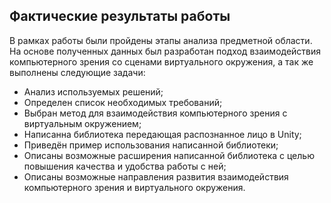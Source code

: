 ## Фактические результаты работы 
В рамках работы были пройдены этапы анализа предметной области. На основе полученных данных был разработан подход взаимодействия компьютерного зрения со сценами виртуального окружения, а так же выполнены следующие задачи:
* Анализ используемых решений;
* Определен список необходимых требований;
* Выбран метод для взаимодействия компьютерного зрения с виртуальным окружением;
* Написанна библиотека передающая распознанное лицо в Unity;
* Приведён пример использования написанной библиотеки;
* Описаны возможные расширения написанной библиотека с целью повышения качества и удобства работы с ней;
* Описаны возможные направления развития взаимодействия компьютерного зрения и виртуального окружения.